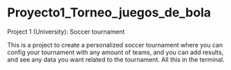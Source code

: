 # Proyecto1_Torneo_juegos_de_bola
Project 1 (University): Soccer tournament

This is a project to create a personalized soccer tournament where you can config your tournament with any amount of teams, and you can add results, and see any data you want related to the tournament. All this in the terminal.
